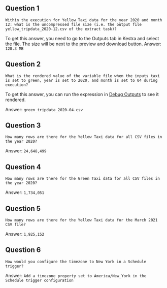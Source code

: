 ## Question 1

```
Within the execution for Yellow Taxi data for the year 2020 and month 12: what is the uncompressed file size (i.e. the output file yellow_tripdata_2020-12.csv of the extract task)?
```

To get this answer, you need to go to the Outputs tab in Kestra and select the file. The size will be next to the preview and download button.
Answer: `128.3 MB`

## Question 2

```
What is the rendered value of the variable file when the inputs taxi is set to green, year is set to 2020, and month is set to 04 during execution?
```

To get this answer, you can run the expression in [Debug Outputs](https://youtu.be/SPGmXSJN3VE) to see it rendered.

Answer: `green_tripdata_2020-04.csv`

## Question 3

```
How many rows are there for the Yellow Taxi data for all CSV files in the year 2020?
```

Answer: `24,648,499`

## Question 4

```
How many rows are there for the Green Taxi data for all CSV files in the year 2020?
```

Answer: `1,734,051`

## Question 5

```
How many rows are there for the Yellow Taxi data for the March 2021 CSV file?
```

Answer: `1,925,152`

## Question 6

```
How would you configure the timezone to New York in a Schedule trigger?
```

Answer: `Add a timezone property set to America/New_York in the Schedule trigger configuration`
